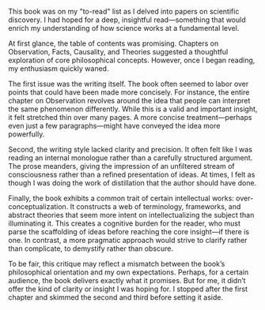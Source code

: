 This book was on my "to-read" list as I delved into papers on scientific discovery. I had hoped for a deep, insightful read—something that would enrich my understanding of how science works at a fundamental level.

At first glance, the table of contents was promising. Chapters on Observation, Facts, Causality, and Theories suggested a thoughtful exploration of core philosophical concepts. However, once I began reading, my enthusiasm quickly waned.

The first issue was the writing itself. The book often seemed to labor over points that could have been made more concisely. For instance, the entire chapter on Observation revolves around the idea that people can interpret the same phenomenon differently. While this is a valid and important insight, it felt stretched thin over many pages. A more concise treatment—perhaps even just a few paragraphs—might have conveyed the idea more powerfully.

Second, the writing style lacked clarity and precision. It often felt like I was reading an internal monologue rather than a carefully structured argument. The prose meanders, giving the impression of an unfiltered stream of consciousness rather than a refined presentation of ideas. At times, I felt as though I was doing the work of distillation that the author should have done.

Finally, the book exhibits a common trait of certain intellectual works: over-conceptualization. It constructs a web of terminology, frameworks, and abstract theories that seem more intent on intellectualizing the subject than illuminating it. This creates a cognitive burden for the reader, who must parse the scaffolding of ideas before reaching the core insight—if there is one. In contrast, a more pragmatic approach would strive to clarify rather than complicate, to demystify rather than obscure.

To be fair, this critique may reflect a mismatch between the book’s philosophical orientation and my own expectations. Perhaps, for a certain audience, the book delivers exactly what it promises. But for me, it didn’t offer the kind of clarity or insight I was hoping for. I stopped after the first chapter and skimmed the second and third before setting it aside.